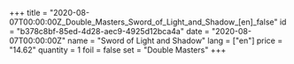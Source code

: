 +++
title = "2020-08-07T00:00:00Z_Double_Masters_Sword_of_Light_and_Shadow_[en]_false"
id = "b378c8bf-85ed-4d28-aec9-4925d12bca4a"
date = "2020-08-07T00:00:00Z"
name = "Sword of Light and Shadow"
lang = ["en"]
price = "14.62"
quantity = 1
foil = false
set = "Double Masters"
+++
